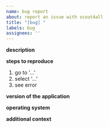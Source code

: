 ```yaml
---
name: bug report
about: report an issue with scout4all
title: "[bug] "
labels: bug
assignees: ''
---
```


**description**
<!-- a clear and concise description of what the bug is -->

**steps to reproduce**
<!-- steps to reproduce the behavior -->
1. go to '...'
2. select '...'
3. see error

**version of the application**
<!-- e.g. v1.2.3 -->

**operating system**
<!-- e.g. macOS 14, Ubuntu 22.04, Windows 11 -->

**additional context**
<!-- add any other context about the problem here -->